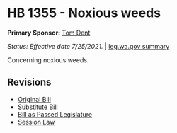 # HB 1355 - Noxious weeds
**Primary Sponsor:** [Tom Dent](/person/leg/tom.dent.md)

*Status: Effective date 7/25/2021.* | [leg.wa.gov summary](https://app.leg.wa.gov/billsummary?BillNumber=1355&Year=2021)

Concerning noxious weeds.

## Revisions
* [Original Bill](1/)
* [Substitute Bill](S/)
* [Bill as Passed Legislature](S.PL/)
* [Session Law](S.SL/)